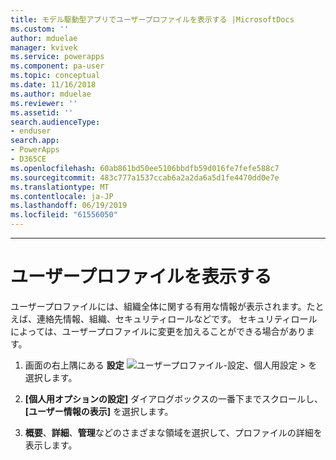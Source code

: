 ```yaml
---
title: モデル駆動型アプリでユーザープロファイルを表示する |MicrosoftDocs
ms.custom: ''
author: mduelae
manager: kvivek
ms.service: powerapps
ms.component: pa-user
ms.topic: conceptual
ms.date: 11/16/2018
ms.author: mduelae
ms.reviewer: ''
ms.assetid: ''
search.audienceType:
- enduser
search.app:
- PowerApps
- D365CE
ms.openlocfilehash: 60ab861bd50ee5106bbdfb59d016fe7fefe588c7
ms.sourcegitcommit: 483c777a1537ccab6a2a2da6a5d1fe4470dd0e7e
ms.translationtype: MT
ms.contentlocale: ja-JP
ms.lasthandoff: 06/19/2019
ms.locfileid: "61556050"
---
```

---
# <a name="view-your-user-profile"></a>ユーザープロファイルを表示する  


ユーザープロファイルには、組織全体に関する有用な情報が表示されます。たとえば、連絡先情報、組織、セキュリティロールなどです。 セキュリティロールによっては、ユーザープロファイルに変更を加えることができる場合があります。  
  
1. 画面の右上隅にある **設定** ![ユーザープロファイル-設定、**個人用**設定](media/user-profile-settings-button.gif) > を選択します。  
 
2. **[個人用オプションの設定]** ダイアログボックスの一番下までスクロールし、 **[ユーザー情報の表示]** を選択します。  
  
3. **概要**、**詳細**、**管理**などのさまざまな領域を選択して、プロファイルの詳細を表示します。 
  
